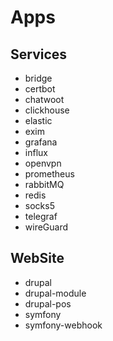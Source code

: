 # Apps

## Services

- bridge
- certbot
- chatwoot
- clickhouse
- elastic
- exim
- grafana
- influx
- openvpn
- prometheus
- rabbitMQ
- redis
- socks5
- telegraf
- wireGuard

## WebSite

- drupal
- drupal-module
- drupal-pos
- symfony
- symfony-webhook
